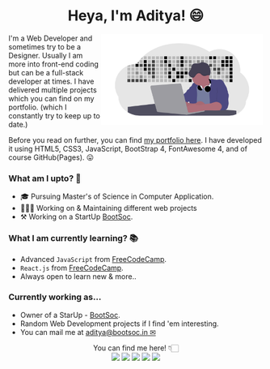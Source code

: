<h1 align="center">
Heya, I'm Aditya! 😄
</h1>
<img align="right" width="auto" height="180px" src="https://github.com/adityabhutada/adityabhutada/blob/master/developer.png">

I'm a Web Developer and sometimes try to be a Designer. Usually I am more into front-end coding but can be a full-stack developer at times. I have delivered multiple projects which you can find on my portfolio. (which I constantly try to keep up to date.) 

Before you read on further, you can find [my portfolio here](https://adityabhutada.github.io/). I have developed it using HTML5, CSS3, JavaScript, BootStrap 4, FontAwesome 4, and of course GitHub(Pages). 😛

### What am I upto? 🤔
- 🎓 Pursuing Master's of Science in Computer Application.
- 👨🏻‍💻 Working on & Maintaining different web projects
- ⚒ Working on a StartUp [BootSoc](https://bootsoc.in).

### What I am currently learning? 📚
- Advanced `JavaScript` from [FreeCodeCamp](https://www.freecodecamp.org/adityabhutada).
- `React.js` from [FreeCodeCamp](https://www.freecodecamp.org/adityabhutada).
- Always open to learn new & more..

### Currently working as...
- Owner of a StarUp - [BootSoc](https://bootsoc.in).
- Random Web Development projects if I find 'em interesting.
- You can mail me at [aditya@bootsoc.in ✉](mailto:aditya@bootsoc.in)

<p align="center">
You can find me here! 👇🏻<br/>
<a href="https://instagram.com/aadicodes"><img src="https://img.icons8.com/material-two-tone/48/000000/instagram-new.png"/></a>
<a href="https://linkedin.com/in/adityabhutada"><img src="https://img.icons8.com/material-two-tone/48/000000/linkedin.png"/></a>
<a href="https://t.me/hiaditya"><img src="https://img.icons8.com/material-two-tone/48/000000/telegram-app.png"/></a>
<a href="https://twitter.com/@AadityaBhutada"><img src="https://img.icons8.com/material-two-tone/48/000000/twitter.png"/></a>
<a href="mailto:aditya@bootsoc.in"><img src="https://img.icons8.com/material-two-tone/48/000000/important-mail.png"/></a>
</p>
